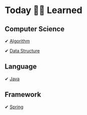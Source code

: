 # Today 👩🏻 Learned


## Computer Science
✔ [Algorithm](https://github.com/gimhanul/TIL/blob/master/Algorithm/README.md)

✔ [Data Structure]()

## Language
✔ [Java](https://github.com/gimhanul/TIL/blob/master/Java/README.md)

## Framework
✔ [Spring](https://github.com/gimhanul/TIL/blob/master/Spring/README.md)

 